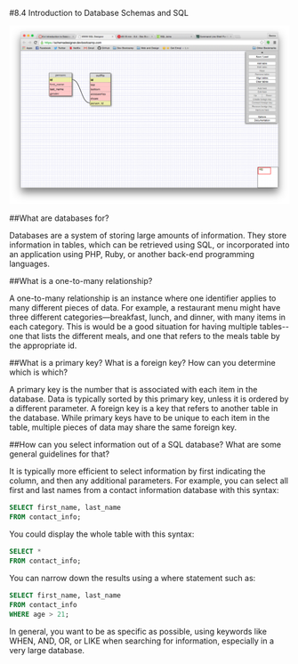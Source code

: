 #8.4 Introduction to Database Schemas and SQL

![Schema](schema.png)

##What are databases for?

Databases are a system of storing large amounts of information.  They store information in tables, which can be retrieved using SQL, or incorporated into an application using PHP, Ruby, or another back-end programming languages.

##What is a one-to-many relationship?

A one-to-many relationship is an instance where one identifier applies to many different pieces of data.  For example, a restaurant menu might have three different categories—breakfast, lunch, and dinner, with many items in each category.  This is would be a good situation for having multiple tables--one that lists the different meals, and one that refers to the meals table by the appropriate id.  

##What is a primary key?  What is a foreign key?  How can you determine which is which?

A primary key is the number that is associated with each item in the database.  Data is typically sorted by this primary key, unless it is ordered by a different parameter.  A foreign key is a key that refers to another table in the database.  While primary keys have to be unique to each item in the table, multiple pieces of data may share the same foreign key.  

##How can you select information out of a SQL database?  What are some general guidelines for that?

It is typically more efficient to select information by first indicating the column, and then any additional parameters.  For example, you can select all first and last names from a contact information database with this syntax:

```sql
SELECT first_name, last_name
FROM contact_info;
```

You could display the whole table with this syntax:

```sql
SELECT *
FROM contact_info;
```

You can narrow down the results using a where statement such as:

```sql
SELECT first_name, last_name
FROM contact_info
WHERE age > 21;
```

In general, you want to be as specific as possible, using keywords like WHEN, AND, OR, or LIKE when searching for information, especially in a very large database.